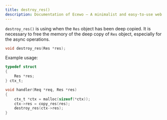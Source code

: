 ```yaml
---
title: destroy_res()
description: Documentation of Ecewo — A minimalist and easy-to-use web framework for C
---
```


`destroy_res()` is using when the `Res` object has been deep copied. It is necessary to free the memory of the deep copy of `Res` object, especially for the async operations.

```c
void destroy_res(Res *res);
```

Example usage:

```c
typedef struct
{
    Res *res;
} ctx_t;

void handler(Req *req, Res *res)
{
    ctx_t *ctx = malloc(sizeof(*ctx));
    ctx->res = copy_res(res);
    destroy_res(ctx->res);
}
```
